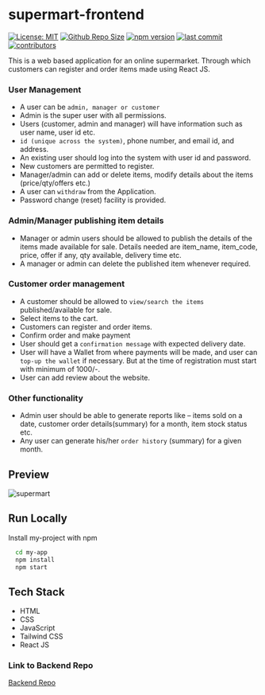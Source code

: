 # supermart-frontend
[![License: MIT](https://img.shields.io/bower/l/bootstrap)](https://github.com/pavas23/supermart-frontend)
[![Github Repo Size](https://img.shields.io/github/repo-size/pavas23/supermart-frontend)](https://github.com/pavas23/supermart-frontend)
[![npm version](https://img.shields.io/npm/v/npm)](https://github.com/pavas23/supermart-frontend)
[![last commit](https://img.shields.io/github/last-commit/pavas23/supermart-frontend)](https://github.com/pavas23/supermart-frontend)
[![contributors](https://img.shields.io/github/contributors/pavas23/supermart-frontend)](https://github.com/pavas23/supermart-frontend)


This is a web based application for an online supermarket. Through which customers can register and order items made using React JS.

### User Management
  - A user can be ```admin, manager or customer```
  - Admin is the super user with all permissions.
  - Users (customer, admin and manager) will have information such as user name, user id etc.
  - ```id (unique across the system)```, phone number, and email id, and address.
  - An existing user should log into the system with user id and password.
  - New customers are permitted to register.
  - Manager/admin can add or delete items, modify details about the items (price/qty/offers etc.)
  - A user can ```withdraw``` from the Application.
  - Password change (reset) facility is provided.

### Admin/Manager publishing item details
  - Manager or admin users should be allowed to publish the details of the items made available for sale. Details needed are item_name, item_code, price, offer if any, qty available, delivery time etc.
  - A manager or admin can delete the published item whenever required.

### Customer order management
  - A customer should be allowed to ```view/search the items``` published/available for sale.
  - Select items to the cart.
  - Customers can register and order items.
  - Confirm order and make payment
  - User should get a ```confirmation message``` with expected delivery date.
  - User will have a Wallet from where payments will be made, and user can ```top-up the wallet``` if necessary. But at the time of registration must start with minimum of 1000/-.
  - User can add review about the website.

### Other functionality
  - Admin user should be able to generate reports like – items sold on a date, customer order details(summary) for a month, item stock status etc.
  - Any user can generate his/her ```order history``` (summary) for a given month.


## Preview
![supermart](https://github.com/pavas23/supermart-frontend/assets/97559428/80431fd0-6826-452b-a2d4-de83463462b6)


## Run Locally
Install my-project with npm

```bash
  cd my-app
  npm install
  npm start
```

## Tech Stack
- HTML
- CSS
- JavaScript
- Tailwind CSS
- React JS

### Link to Backend Repo
<a href = "https://github.com/pavas23/supermart-backend">Backend Repo</a>
